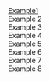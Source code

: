<div class="grid-container">
  <div class="Example-1 grid-element"><a href="example1.md">Example1</a></div>
  <div class="Example-2 grid-element">Example 2</div>
  <div class="Example-3 grid-element">Example 3</div>
  <div class="Example-4 grid-element">Example 4</div>
  <div class="Example-5 grid-element">Example 5</div>
  <div class="Example-6 grid-element">Example 6</div>
  <div class="Example-7 grid-element">Example 7</div>
  <div class="Example-8 grid-element">Example 8</div>
</div>